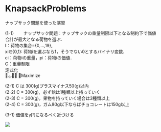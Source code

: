 # KnapsackProblems
ナップサック問題を使った演習　　

(1-1)　　
ナップサック問題：ナップサックの重量制限以下となる制約下で価値合計が最大となる荷物を選ぶ.  
I：荷物の集合={0,...,19},  
xi∈{0,1}: 荷物iを選ぶなら1，そうでない0とするバイナリ変数.  
ci：荷物iの重量，pi：荷物iの価値．  
C：重量制限  
定式化  
௜ݔ௜݌ ෍Maximize  


(2-1) C は 300(g)プラスマイナス50(g)以内  
(2-2) C = 300(g)，必ず飴は1種類以上持っていく  
(2-3) C = 300(g)，果物を持っていく場合は3種類以上  
(2-4) C = 300(g)，ガム80g以下ならばチョコレートは150g以上  

(3-1) 価値をy円になるべく近づける  

<img src="https://latex.codecogs.com/gif.latex?\sum_{i}^{}">
